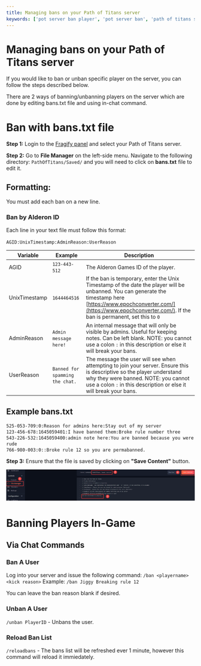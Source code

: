 ```yaml
---
title: Managing bans on your Path of Titans server
keywords: ['pot server ban player', 'pot server ban', 'path of titans server ban player', 'path of titans server ban']
---
```


# Managing bans on your Path of Titans server

If you would like to ban or unban specific player on the server, you can follow the steps described below.

There are 2 ways of banning/unbanning players on the server which are done by editing bans.txt file and using in-chat command.

# Ban with bans.txt file

**Step 1:** Login to the [Fragify panel](VAR::FRAGIFY_URL) and select your Path of Titans server.

**Step 2:** Go to **File Manager** on the left-side menu. Navigate to the following directory: `PathOfTitans/Saved/` and you will need to click on **bans.txt** file to edit it.

## Formatting:
You must add each ban on a new line.

### Ban by Alderon ID
Each line in your text file must follow this format:

`AGID:UnixTimestamp:AdminReason:UserReason`

Variable|Example|Description
---|---|---
AGID|`123-443-512`|The Alderon Games ID of the player.
UnixTimestamp|`1644464516`|If the ban is temporary, enter the Unix Timestamp of the date the player will be unbanned. You can generate the timestamp here [https://www.epochconverter.com/](https://www.epochconverter.com/). If the ban is permanent, set this to `0`
AdminReason|`Admin message here!`|An internal message that will only be visible by admins. Useful for keeping notes. Can be left blank. NOTE: you cannot use a colon `:` in this description or else it will break your bans.
UserReason|`Banned for spamming the chat.`|The message the user will see when attempting to join your server. Ensure this is descriptive so the player understand why they were banned. NOTE: you cannot use a colon `:` in this description or else it will break your bans.

## Example bans.txt
```
525-053-709:0:Reason for admins here:Stay out of my server
123-456-678:1645059401:I have banned them:Broke rule number three
543-226-532:1645059400:admin note here:You are banned because you were rude
766-980-003:0::Broke rule 12 so you are permabanned.
```

**Step 3:** Ensure that the file is saved by clicking on **"Save Content"** button.

![Ban](images/ban.png)

# Banning Players In-Game

## Via Chat Commands

### Ban A User
Log into your server and issue the following command: `/ban <playername> <kick reason>` Example: `/ban Jiggy Breaking rule 12`

You can leave the ban reason blank if desired.

### Unban A User
`/unban PlayerID` - Unbans the user.

### Reload Ban List
`/reloadbans` - The bans list will be refreshed ever 1 minute, however this command will reload it immiedately.